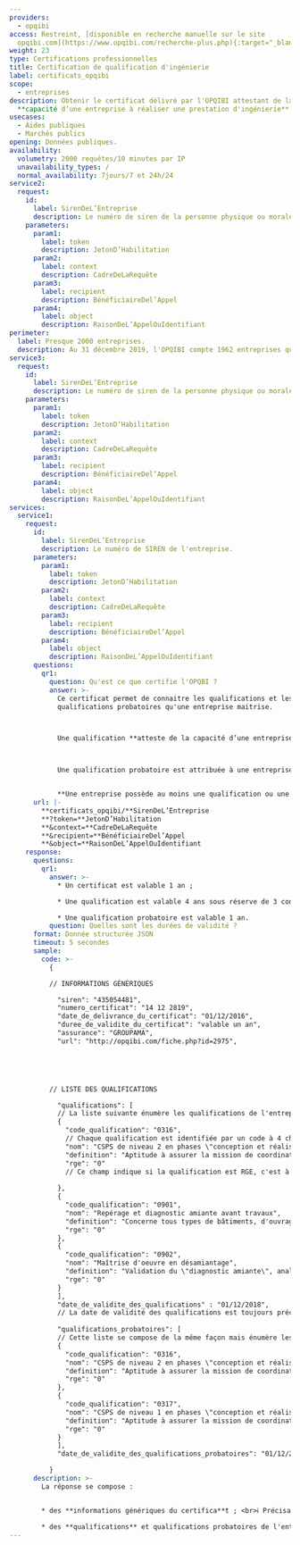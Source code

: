 ```yaml
---
providers:
  - opqibi
access: Restreint, [disponible en recherche manuelle sur le site
  opqibi.com](https://www.opqibi.com/recherche-plus.php){:target="_blank"}
weight: 23
type: Certifications professionnelles
title: Certification de qualification d'ingénierie
label: certificats_opqibi
scope:
  - entreprises
description: Obtenir le certificat délivré par l'OPQIBI attestant de la
  **capacité d’une entreprise à réaliser une prestation d'ingénierie**.
usecases:
  - Aides publiques
  - Marchés publics
opening: Données publiques.
availability:
  volumetry: 2000 requêtes/10 minutes par IP
  unavailability_types: /
  normal_availability: 7jours/7 et 24h/24
service2:
  request:
    id:
      label: SirenDeL’Entreprise
      description: Le numéro de siren de la personne physique ou morale recherchée
    parameters:
      param1:
        label: token
        description: JetonD’Habilitation
      param2:
        label: context
        description: CadreDeLaRequête
      param3:
        label: recipient
        description: BénéficiaireDel’Appel
      param4:
        label: object
        description: RaisonDeL’AppelOuIdentifiant
perimeter:
  label: Presque 2000 entreprises.
  description: Au 31 décembre 2019, l'OPQIBI compte 1962 entreprises qualifiées.
service3:
  request:
    id:
      label: SirenDeL’Entreprise
      description: Le numéro de siren de la personne physique ou morale recherchée
    parameters:
      param1:
        label: token
        description: JetonD’Habilitation
      param2:
        label: context
        description: CadreDeLaRequête
      param3:
        label: recipient
        description: BénéficiaireDel’Appel
      param4:
        label: object
        description: RaisonDeL’AppelOuIdentifiant
services:
  service1:
    request:
      id:
        label: SirenDeL’Entreprise
        description: Le numéro de SIREN de l'entreprise.
      parameters:
        param1:
          label: token
          description: JetonD’Habilitation
        param2:
          label: context
          description: CadreDeLaRequête
        param3:
          label: recipient
          description: BénéficiaireDel’Appel
        param4:
          label: object
          description: RaisonDeL’AppelOuIdentifiant
      questions:
        qr1:
          question: Qu'est ce que certifie l'OPQBI ?
          answer: >-
            Ce certificat permet de connaitre les qualifications et les
            qualifications probatoires qu'une entreprise maitrise.



            Une qualification **atteste de la capacité d’une entreprise d’ingénierie à réaliser une prestation déterminée**. Elle est attribuée sur la base de critères légaux, administratifs, juridiques, financiers et techniques (moyens (humains, matériels, méthodologiques) et références).



            Une qualification probatoire est attribuée à une entreprise nouvellement créée ou en cours de diversification qui ne dispose pas encore de référence ou en nombre insuffisant mais satisfait aux critères légaux, administratifs, juridiques et moyens. 


            **Une entreprise possède au moins une qualification ou une qualification probatoire.**
      url: |-
        **certificats_opqibi/**SirenDeL’Entreprise
        **?token=**JetonD’Habilitation
        **&context=**CadreDeLaRequête
        **&recipient=**BénéficiaireDel’Appel
        **&object=**RaisonDeL’AppelOuIdentifiant
    response:
      questions:
        qr1:
          answer: >-
            * Un certificat est valable 1 an ; 

            * Une qualification est valable 4 ans sous réserve de 3 contrôles annuels ;  

            * Une qualification probatoire est valable 1 an.
          question: Quelles sont les durées de validité ?
      format: Donnée structurée JSON
      timeout: 5 secondes
      sample:
        code: >-
          {

          // INFORMATIONS GÉNÉRIQUES

            "siren": "435054481",
            "numero_certificat": "14 12 2819",
            "date_de_delivrance_du_certificat": "01/12/2016",
            "duree_de_validite_du_certificat": "valable un an",
            "assurance": "GROUPAMA",
            "url": "http://opqibi.com/fiche.php?id=2975",




            
          // LISTE DES QUALIFICATIONS 

            "qualifications": [
            // La liste suivante énumère les qualifications de l'entreprise.
            {
              "code_qualification": "0316",
              // Chaque qualification est identifiée par un code à 4 chiffres.
              "nom": "CSPS de niveau 2 en phases \"conception et réalisation\"",
              "definition": "Aptitude à assurer la mission de coordination sécurité et protection de la santé en phases de conception et réalisation des opérations de 2ème  catégorie.<br />La mission commence obligatoirement en début de la phase de conception et se termine avec la remise du DIUO en fin d'opération.",
              "rge": "0"
              // Ce champ indique si la qualification est RGE, c'est à dire “Reconnu Garant de l’Environnement”.
              
            },
            {
              "code_qualification": "0901",
              "nom": "Repérage et diagnostic amiante avant travaux",
              "definition": "Concerne tous types de bâtiments, d'ouvrages d'infrastructure, d'équipements et de matériels susceptibles de contenir de l'amiante et pour lesquels des travaux de modification ou de démolition sont envisagés.<br /><br />Porte sur la recherche, la localisation et l'identification des matériaux et produits contenant de l'amiante (MPCA) selon les normes et textes en vigueur, tâche qui doit être entreprise avant la réalisation desdits travaux.<br /><br />Comprend en particulier la rédaction du rapport de repérage et l'établissement d'une cartographie permettant de localiser précisément les MPCA.<br /><br />",
              "rge": "0"
            },
            {
              "code_qualification": "0902",
              "nom": "Maîtrise d'oeuvre en désamiantage",
              "definition": "Validation du \"diagnostic amiante\", analyse des risques, définition des travaux d'élimination ou de neutralisation de l'amiante présent dans les composants et équipements du BTP, consultation des entreprises, analyse du plan de retrait, suivi des travaux et des marchés jusqu'à la réception finale.",
              "rge": "0"
            }
            ],
            "date_de_validite_des_qualifications" : "01/12/2018",
            // La date de validité des qualifications est toujours précisée en fin de liste.
            
            "qualifications_probatoires": [
            // Cette liste se compose de la même façon mais énumère les qualifications probatoires de l'entreprise.
            {
              "code_qualification": "0316",
              "nom": "CSPS de niveau 2 en phases \"conception et réalisation\"",
              "definition": "Aptitude à assurer la mission de coordination sécurité et protection de la santé en phases de conception et réalisation des opérations de 2ème  catégorie.<br />La mission commence obligatoirement en début de la phase de conception et se termine avec la remise du DIUO en fin d'opération.",
              "rge": "0"
            },
            {
              "code_qualification": "0317",
              "nom": "CSPS de niveau 1 en phases \"conception et réalisation\"",
              "definition": "Aptitude à assurer la mission de coordination sécurité et protection de la santé en phases de conception et réalisation des opérations de 1ère  catégorie.<br />La mission commence obligatoirement en début de la phase de conception et se termine avec la remise du DIUO en fin d'opération.<br /><br />Nota :  L'attribution de la qualification 0317 entraîne automatiquement celle de la qualification 0316.",
              "rge": "0"
            }
            ],
            "date_de_validite_des_qualifications_probatoires": "01/12/2016"

          }
      description: >-
        La réponse se compose :


        * des **informations génériques du certifica**t ; <br>ℹ️ Précisant notamment la date de délivrance du certificat et sa durée de validité.

        * des **qualifications** et qualifications probatoires de l'entreprise.<br>ℹ️ Indiquant le code de la qualification, son nom et sa définition, le statut "RGE" s'il est reconnu, et les dates de validité.
---
```

